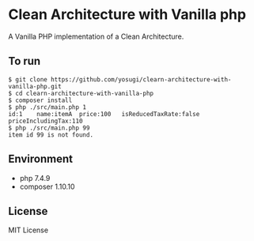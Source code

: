 # Clean Architecture with Vanilla php

A Vanilla PHP implementation of a Clean Architecture.

## To run

```
$ git clone https://github.com/yosugi/clearn-architecture-with-vanilla-php.git
$ cd clearn-architecture-with-vanilla-php
$ composer install
$ php ./src/main.php 1
id:1	name:itemA	price:100	isReducedTaxRate:false	priceIncludingTax:110
$ php ./src/main.php 99
item id 99 is not found.
```

## Environment

- php 7.4.9
- composer 1.10.10

## License

MIT License
